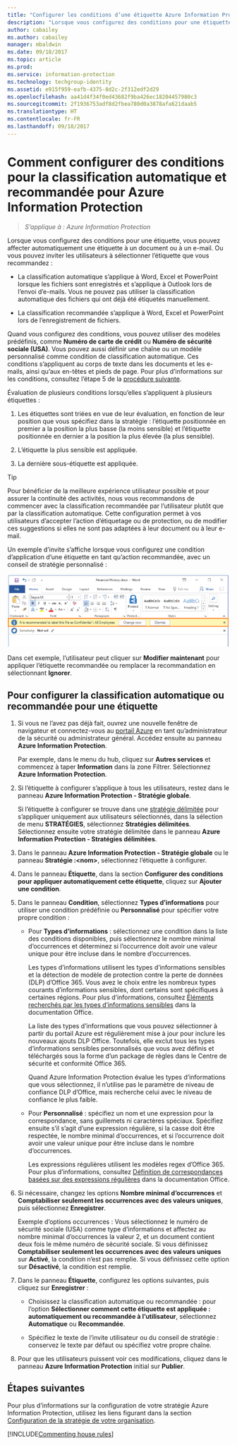 ```yaml
---
title: "Configurer les conditions d’une étiquette Azure Information Protection"
description: "Lorsque vous configurez des conditions pour une étiquette, vous pouvez affecter automatiquement une étiquette à un document ou à un e-mail. Ou vous pouvez inviter les utilisateurs à sélectionner l’étiquette que vous recommandez."
author: cabailey
ms.author: cabailey
manager: mbaldwin
ms.date: 09/18/2017
ms.topic: article
ms.prod: 
ms.service: information-protection
ms.technology: techgroup-identity
ms.assetid: e915f959-eafb-4375-8d2c-2f312edf2d29
ms.openlocfilehash: aa41d4f34f0ed43682f9ba426ec18204457980c3
ms.sourcegitcommit: 2f1936753adf8d2fbea780d0a3878afa621daab5
ms.translationtype: HT
ms.contentlocale: fr-FR
ms.lasthandoff: 09/18/2017
---
```

# <a name="how-to-configure-conditions-for-automatic-and-recommended-classification-for-azure-information-protection"></a>Comment configurer des conditions pour la classification automatique et recommandée pour Azure Information Protection

>*S’applique à : Azure Information Protection*

Lorsque vous configurez des conditions pour une étiquette, vous pouvez affecter automatiquement une étiquette à un document ou à un e-mail. Ou vous pouvez inviter les utilisateurs à sélectionner l’étiquette que vous recommandez : 

- La classification automatique s’applique à Word, Excel et PowerPoint lorsque les fichiers sont enregistrés et s’applique à Outlook lors de l’envoi d’e-mails. Vous ne pouvez pas utiliser la classification automatique des fichiers qui ont déjà été étiquetés manuellement.
 
- La classification recommandée s’applique à Word, Excel et PowerPoint lors de l’enregistrement de fichiers.

Quand vous configurez des conditions, vous pouvez utiliser des modèles prédéfinis, comme **Numéro de carte de crédit** ou **Numéro de sécurité sociale (USA)**. Vous pouvez aussi définir une chaîne ou un modèle personnalisé comme condition de classification automatique. Ces conditions s’appliquent au corps de texte dans les documents et les e-mails, ainsi qu’aux en-têtes et pieds de page. Pour plus d’informations sur les conditions, consultez l’étape 5 de la [procédure suivante](#to-configure-recommended-or-automatic-classification-for-a-label).

Évaluation de plusieurs conditions lorsqu’elles s’appliquent à plusieurs étiquettes :

1. Les étiquettes sont triées en vue de leur évaluation, en fonction de leur position que vous spécifiez dans la stratégie : l’étiquette positionnée en premier a la position la plus basse (la moins sensible) et l’étiquette positionnée en dernier a la position la plus élevée (la plus sensible).

2. L’étiquette la plus sensible est appliquée.
 
3. La dernière sous-étiquette est appliquée.

> [!TIP]
>Pour bénéficier de la meilleure expérience utilisateur possible et pour assurer la continuité des activités, nous vous recommandons de commencer avec la classification recommandée par l’utilisateur plutôt que par la classification automatique. Cette configuration permet à vos utilisateurs d’accepter l’action d’étiquetage ou de protection, ou de modifier ces suggestions si elles ne sont pas adaptées à leur document ou à leur e-mail.

Un exemple d’invite s’affiche lorsque vous configurez une condition d’application d’une étiquette en tant qu’action recommandée, avec un conseil de stratégie personnalisé :

![Détection et recommandations Azure Information Protection](../media/info-protect-recommend-calloutsv2.png)

Dans cet exemple, l’utilisateur peut cliquer sur **Modifier maintenant** pour appliquer l’étiquette recommandée ou remplacer la recommandation en sélectionnant **Ignorer**.

## <a name="to-configure-recommended-or-automatic-classification-for-a-label"></a>Pour configurer la classification automatique ou recommandée pour une étiquette

1. Si vous ne l’avez pas déjà fait, ouvrez une nouvelle fenêtre de navigateur et connectez-vous au [portail Azure](https://portal.azure.com) en tant qu’administrateur de la sécurité ou administrateur général. Accédez ensuite au panneau **Azure Information Protection**. 
    
    Par exemple, dans le menu du hub, cliquez sur **Autres services** et commencez à taper **Information** dans la zone Filtrer. Sélectionnez **Azure Information Protection**.

2. Si l’étiquette à configurer s’applique à tous les utilisateurs, restez dans le panneau **Azure Information Protection - Stratégie globale**.
    
    Si l’étiquette à configurer se trouve dans une [stratégie délimitée](configure-policy-scope.md) pour s’appliquer uniquement aux utilisateurs sélectionnés, dans la sélection de menu **STRATÉGIES**, sélectionnez **Stratégies délimitées**. Sélectionnez ensuite votre stratégie délimitée dans le panneau **Azure Information Protection - Stratégies délimitées**.

3. Dans le panneau **Azure Information Protection - Stratégie globale** ou le panneau **Stratégie :\<nom>**, sélectionnez l’étiquette à configurer. 

4. Dans le panneau **Étiquette**, dans la section **Configurer des conditions pour appliquer automatiquement cette étiquette**, cliquez sur **Ajouter une condition**.

5. Dans le panneau **Condition**, sélectionnez **Types d’informations** pour utiliser une condition prédéfinie ou **Personnalisé** pour spécifier votre propre condition :
    - Pour **Types d’informations** : sélectionnez une condition dans la liste des conditions disponibles, puis sélectionnez le nombre minimal d’occurrences et déterminez si l’occurrence doit avoir une valeur unique pour être incluse dans le nombre d’occurrences.
        
        Les types d’informations utilisent les types d’informations sensibles et la détection de modèle de protection contre la perte de données (DLP) d’Office 365. Vous avez le choix entre les nombreux types courants d’informations sensibles, dont certains sont spécifiques à certaines régions. Pour plus d’informations, consultez [Éléments recherchés par les types d’informations sensibles](https://support.office.com/article/What-the-sensitive-information-types-look-for-fd505979-76be-4d9f-b459-abef3fc9e86b) dans la documentation Office. 
        
        La liste des types d’informations que vous pouvez sélectionner à partir du portail Azure est régulièrement mise à jour pour inclure les nouveaux ajouts DLP Office. Toutefois, elle exclut tous les types d’informations sensibles personnalisés que vous avez définis et téléchargés sous la forme d’un package de règles dans le Centre de sécurité et conformité Office 365. 
        
        Quand Azure Information Protection évalue les types d’informations que vous sélectionnez, il n’utilise pas le paramètre de niveau de confiance DLP d’Office, mais recherche celui avec le niveau de confiance le plus faible.
    
    - Pour **Personnalisé** : spécifiez un nom et une expression pour la correspondance, sans guillemets ni caractères spéciaux. Spécifiez ensuite s’il s’agit d’une expression régulière, si la casse doit être respectée, le nombre minimal d’occurrences, et si l’occurrence doit avoir une valeur unique pour être incluse dans le nombre d’occurrences.
        
        Les expressions régulières utilisent les modèles regex d’Office 365. Pour plus d’informations, consultez [Définition de correspondances basées sur des expressions régulières](https://technet.microsoft.com/library/jj674702(v=exchg.150).aspx#Anchor_2) dans la documentation Office.
        
6. Si nécessaire, changez les options **Nombre minimal d’occurrences** et **Comptabiliser seulement les occurrences avec des valeurs uniques**, puis sélectionnez **Enregistrer**. 
    
    Exemple d’options occurrences : Vous sélectionnez le numéro de sécurité sociale (USA) comme type d’informations et affectez au nombre minimal d’occurrences la valeur 2, et un document contient deux fois le même numéro de sécurité sociale. Si vous définissez **Comptabiliser seulement les occurrences avec des valeurs uniques** sur **Activé**, la condition n’est pas remplie. Si vous définissez cette option sur **Désactivé**, la condition est remplie.

7. Dans le panneau **Étiquette**, configurez les options suivantes, puis cliquez sur **Enregistrer** :
    
    - Choisissez la classification automatique ou recommandée : pour l’option **Sélectionner comment cette étiquette est appliquée : automatiquement ou recommandée à l’utilisateur**, sélectionnez **Automatique** ou **Recommandée**.
    
    - Spécifiez le texte de l’invite utilisateur ou du conseil de stratégie : conservez le texte par défaut ou spécifiez votre propre chaîne.

8. Pour que les utilisateurs puissent voir ces modifications, cliquez dans le panneau **Azure Information Protection** initial sur **Publier**.

## <a name="next-steps"></a>Étapes suivantes

Pour plus d’informations sur la configuration de votre stratégie Azure Information Protection, utilisez les liens figurant dans la section [Configuration de la stratégie de votre organisation](configure-policy.md#configuring-your-organizations-policy).  

[!INCLUDE[Commenting house rules](../includes/houserules.md)]


